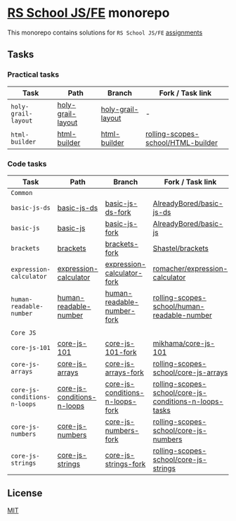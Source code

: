 # [RS School JS/FE](https://rs.school/courses/javascript) monorepo

This monorepo contains solutions for `RS School JS/FE` [assignments](https://github.com/rolling-scopes-school/tasks)

## Tasks

### Practical tasks

| Task                | Path                                      | Branch                                            | Fork / Task link                                                                            |
| ------------------- | ----------------------------------------- | ------------------------------------------------- | ------------------------------------------------------------------------------------------- |
| `holy-grail-layout` | [holy-grail-layout](./holy-grail-layout/) | [holy-grail-layout](../../tree/holy-grail-layout) | -                                                                                           |
| `html-builder`      | [html-builder](./html-builder/)           | [html-builder](../../tree/html-builder)           | [rolling-scopes-school/HTML-builder](https://github.com/rolling-scopes-school/HTML-builder) |

### Code tasks

| Task                         | Path                                                        | Branch                                                                        | Fork / Task link                                                                                                                    |
| ---------------------------- | ----------------------------------------------------------- | ----------------------------------------------------------------------------- | ----------------------------------------------------------------------------------------------------------------------------------- |
| `Common`                     |                                                             |                                                                               |                                                                                                                                     |
| `basic-js-ds`                | [basic-js-ds](./basic-js-ds/)                               | [basic-js-ds-fork](../../tree/basic-js-ds-fork)                               | [AlreadyBored/basic-js-ds](https://github.com/AlreadyBored/basic-js-ds)                                                             |
| `basic-js`                   | [basic-js](./basic-js/)                                     | [basic-js-fork](../../tree/basic-js-fork)                                     | [AlreadyBored/basic-js](https://github.com/AlreadyBored/basic-js)                                                                   |
| `brackets`                   | [brackets](./brackets/)                                     | [brackets-fork](../../tree/brackets-fork)                                     | [Shastel/brackets](https://github.com/Shastel/brackets/)                                                                            |
| `expression-calculator`      | [expression-calculator](./expression-calculator/)           | [expression-calculator-fork](../../tree/expression-calculator-fork)           | [romacher/expression-calculator](https://github.com/romacher/expression-calculator)                                                 |
| `human-readable-number`      | [human-readable-number](./human-readable-number/)           | [human-readable-number-fork](../../tree/human-readable-number-fork)           | [rolling-scopes-school/human-readable-number](https://github.com/rolling-scopes-school/human-readable-number)                       |
|                              |                                                             |                                                                               |                                                                                                                                     |
| `Core JS`                    |                                                             |                                                                               |                                                                                                                                     |
| `core-js-101`                | [core-js-101](./core-js-101/)                               | [core-js-101-fork](../../tree/core-js-101-fork)                               | [mikhama/core-js-101](https://github.com/mikhama/core-js-101/)                                                                      |
| `core-js-arrays`             | [core-js-arrays](./core-js-arrays/)                         | [core-js-arrays-fork](../../tree/core-js-arrays-fork)                         | [rolling-scopes-school/core-js-arrays](https://github.com/rolling-scopes-school/core-js-arrays)                                     |
| `core-js-conditions-n-loops` | [core-js-conditions-n-loops](./core-js-conditions-n-loops/) | [core-js-conditions-n-loops-fork](../../tree/core-js-conditions-n-loops-fork) | [rolling-scopes-school/core-js-conditions-n-loops-tasks](https://github.com/rolling-scopes-school/core-js-conditions-n-loops-tasks) |
| `core-js-numbers`            | [core-js-numbers](./core-js-numbers/)                       | [core-js-numbers-fork](../../tree/core-js-numbers-fork)                       | [rolling-scopes-school/core-js-numbers](https://github.com/rolling-scopes-school/core-js-numbers)                                   |
| `core-js-strings`            | [core-js-strings](./core-js-strings/)                       | [core-js-strings-fork](../../tree/core-js-strings-fork)                       | [rolling-scopes-school/core-js-strings](https://github.com/rolling-scopes-school/core-js-strings)                                   |

## License

[MIT](./LICENSE)
